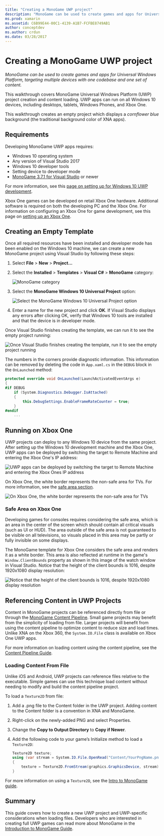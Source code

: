 ```yaml
---
title: "Creating a MonoGame UWP project"
description: "MonoGame can be used to create games and apps for Universal Windows Platform, targeting multiple devices with one codebase and one set of content."
ms.prod: xamarin
ms.assetid: C6B99E44-00C1-4139-A1B7-FCFBE8749AB1
author: conceptdev
ms.author: crdun
ms.date: 03/28/2017
---
```

# Creating a MonoGame UWP project

_MonoGame can be used to create games and apps for Universal Windows Platform, targeting multiple devices with one codebase and one set of content._

This walkthrough covers MonoGame Universal Windows Platform (UWP) project creation and content loading. UWP apps can run on all Windows 10 devices, including desktops, tablets, Windows Phones, and Xbox One.

This walkthrough creates an empty project which displays a *cornflower blue* background (the traditional background color of XNA apps).

## Requirements

Developing MonoGame UWP apps requires:

- Windows 10 operating system
- Any version of Visual Studio 2017
- Windows 10 developer tools
- Setting device to developer mode
- [MonoGame 3.7.1 for Visual Studio](http://community.monogame.net/t/monogame-3-7-1-release/11173) or newer

For more information, see this [page on setting up for Windows 10 UWP development](https://msdn.microsoft.com/windows/uwp/get-started/get-set-up).

Xbox One games can be developed on retail Xbox One hardware. Additional software is required on both the developing PC and the Xbox One. For information on configuring an Xbox One for game development, see this page on [setting up an Xbox One](https://msdn.microsoft.com/windows/uwp/xbox-apps/index).

## Creating an Empty Template

Once all required resources have been installed and developer mode has been enabled on the Windows 10 machine, we can create a new MonoGame project using Visual Studio by following these steps:

1. Select **File** > **New** > **Project...**
1. Select the **Installed** > **Templates** > **Visual C#** > **MonoGame** category:

    ![](uwp-images/image1.png "MonoGame category")

1. Select the **MonoGame Windows 10 Universal Project** option:

    ![](uwp-images/image2.png "Select the MonoGame Windows 10 Universal Project option")

1. Enter a name for the new project and click **OK**.
If Visual Studio displays any errors after clicking OK, verify that Windows 10 tools are installed and that the device is in developer mode.

Once Visual Studio finishes creating the template, we can run it to see the empty project running:

![](uwp-images/image3.png "Once Visual Studio finishes creating the template, run it to see the empty project running")

The numbers in the corners provide diagnostic information. This information can be removed  by deleting the code in `App.xaml.cs` in the `DEBUG` block in the `OnLaunched` method:


```csharp
protected override void OnLaunched(LaunchActivatedEventArgs e)
{
#if DEBUG
    if (System.Diagnostics.Debugger.IsAttached)
    {
        this.DebugSettings.EnableFrameRateCounter = true;
    }
#endif
    ...
```

## Running on Xbox One

UWP projects can deploy to any Windows 10 device from the same project. After setting up the Windows 10 development machine and the Xbox One, UWP apps can be deployed by switching the target to Remote Machine and entering the Xbox One's IP address:

![](uwp-images/remote.png "UWP apps can be deployed by switching the target to Remote Machine and entering the Xbox Ones IP address")

On Xbox One, the white border represents the non-safe area for TVs. For more information, see the [safe area section](#safe-area-on-xbox-one).

![](uwp-images/safearea.png "On Xbox One, the white border represents the non-safe area for TVs")

### Safe Area on Xbox One

Developing games for consoles requires considering the safe area, which is an area in the center of the screen which should contain all critical visuals (such as UI or HUD). The area outside of the safe area is not guaranteed to be visible on all televisions, so visuals placed in this area may be partly or fully invisible on some displays.

The MonoGame template for Xbox One considers the safe area and renders it as a white border. This area is also reflected at runtime in the game's `Window.ClientBounds` property as shown in this image of the watch window in Visual Studio. Notice that the height of the client bounds is 1016, despite 1920x1080 display resolution:

![](uwp-images/clientbounds.png "Notice that the height of the client bounds is 1016, despite 1920x1080 display resolution")

## Referencing Content in UWP Projects

Content in MonoGame projects can be referenced directly from file or through the [MonoGame Content Pipeline](https://github.com/xamarin/docs-archive/blob/master/Docs/CocosSharp/content-pipeline/introduction.md). Small game projects may benefit from the simplicity of loading from file. Larger projects will benefit from using the content pipeline to optimize content to reduce size and load times. Unlike XNA on the Xbox 360, the `System.IO.File` class is available on Xbox One UWP apps.

For more information on loading content using the content pipeline, see the [Content Pipeline Guide](https://github.com/xamarin/docs-archive/blob/master/Docs/CocosSharp/content-pipeline/introduction.md).

### Loading Content From File

Unlike iOS and Android, UWP projects can reference files relative to the executable. Simple games can use this technique load content without needing to modify and build the content pipeline project.

To load a `Texture2D` from file:

1. Add a .png file to the Content folder in the UWP project. Adding content to the Content folder is a convention in XNA and MonoGame.
1. Right-click on the newly-added PNG and select Properties.
1. Change the **Copy to Output Directory** to **Copy if Newer**.
1. Add the following code to your game’s Initialize method to load a `Texture2D`:

    ```csharp
    Texture2D texture;
    using (var stream = System.IO.File.OpenRead("Content/YourPngName.png"))
    {
        texture = Texture2D.FromStream(graphics.GraphicsDevice, stream);
    }
    ```

For more information on using a `Texture2D`, see the [Intro to MonoGame guide](~/graphics-games/monogame/introduction/index.md).

## Summary

This guide covers how to create a new UWP project and UWP-specific considerations when loading files. Developers who are interested in creating full UWP games can read more about MonoGame in the [Introduction to MonoGame Guide](~/graphics-games/monogame/introduction/index.md).
